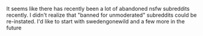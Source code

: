 It seems like there has recently been a lot of abandoned nsfw subreddits recently. I didn't realize that "banned for unmoderated" subreddits could be re-instated. I'd like to start with swedengonewild and a few more in the future
